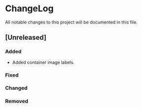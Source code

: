 # ChangeLog

All notable changes to this project will be documented in this file.

## \[Unreleased\]

### Added

- Added container image labels.

### Fixed

### Changed

### Removed
